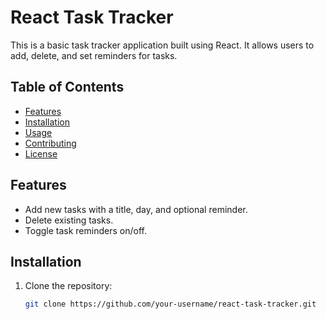 # React Task Tracker

This is a basic task tracker application built using React. It allows users to add, delete, and set reminders for tasks.

## Table of Contents

- [Features](#features)
- [Installation](#installation)
- [Usage](#usage)
- [Contributing](#contributing)
- [License](#license)

## Features

- Add new tasks with a title, day, and optional reminder.
- Delete existing tasks.
- Toggle task reminders on/off.

## Installation

1. Clone the repository:

   ```bash
   git clone https://github.com/your-username/react-task-tracker.git
